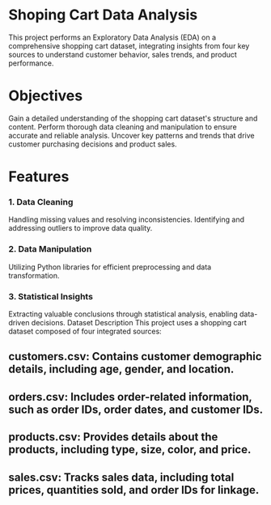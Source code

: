 # Shoping Cart Data Analysis
This project performs an Exploratory Data Analysis (EDA) on a comprehensive shopping cart dataset, integrating insights from four key sources to understand customer behavior, sales trends, and product performance.

# Objectives
Gain a detailed understanding of the shopping cart dataset's structure and content.
Perform thorough data cleaning and manipulation to ensure accurate and reliable analysis.
Uncover key patterns and trends that drive customer purchasing decisions and product sales.
# Features
### 1. Data Cleaning
Handling missing values and resolving inconsistencies.
Identifying and addressing outliers to improve data quality.
### 2. Data Manipulation
Utilizing Python libraries for efficient preprocessing and data transformation.
### 3. Statistical Insights
Extracting valuable conclusions through statistical analysis, enabling data-driven decisions.
Dataset Description
This project uses a shopping cart dataset composed of four integrated sources:

## customers.csv: Contains customer demographic details, including age, gender, and location.
## orders.csv: Includes order-related information, such as order IDs, order dates, and customer IDs.
## products.csv: Provides details about the products, including type, size, color, and price.
## sales.csv: Tracks sales data, including total prices, quantities sold, and order IDs for linkage.

